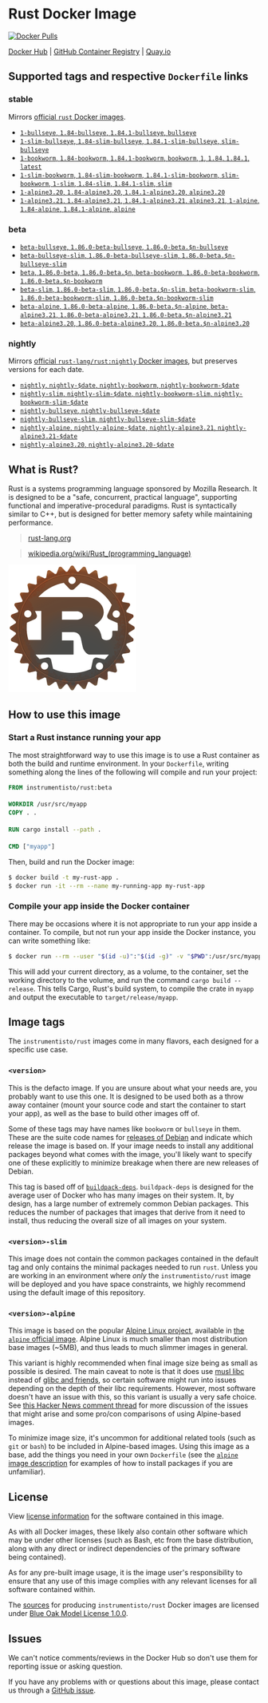 Rust Docker Image
=================

[![Docker Pulls](https://img.shields.io/docker/pulls/instrumentisto/rust.svg)](https://hub.docker.com/r/instrumentisto/rust)

[Docker Hub](https://hub.docker.com/r/instrumentisto/rust)
| [GitHub Container Registry](https://github.com/orgs/instrumentisto/packages/container/package/rust)
| [Quay.io](https://quay.io/repository/instrumentisto/rust)




## Supported tags and respective `Dockerfile` links


### stable

Mirrors [official `rust` Docker images][1].

- [`1-bullseye`, `1.84-bullseye`, `1.84.1-bullseye`, `bullseye`][303]
- [`1-slim-bullseye`, `1.84-slim-bullseye`, `1.84.1-slim-bullseye`, `slim-bullseye`][304]
- [`1-bookworm`, `1.84-bookworm`, `1.84.1-bookworm`, `bookworm`, `1`, `1.84`, `1.84.1`, `latest`][305]
- [`1-slim-bookworm`, `1.84-slim-bookworm`, `1.84.1-slim-bookworm`, `slim-bookworm`, `1-slim`, `1.84-slim`, `1.84.1-slim`, `slim`][306]
- [`1-alpine3.20`, `1.84-alpine3.20`, `1.84.1-alpine3.20`, `alpine3.20`][309]
- [`1-alpine3.21`, `1.84-alpine3.21`, `1.84.1-alpine3.21`, `alpine3.21`, `1-alpine`, `1.84-alpine`, `1.84.1-alpine`, `alpine`][310]


### beta

- [`beta-bullseye`, `1.86.0-beta-bullseye`, `1.86.0-beta.$n-bullseye`][203]
- [`beta-bullseye-slim`, `1.86.0-beta-bullseye-slim`, `1.86.0-beta.$n-bullseye-slim`][204]
- [`beta`, `1.86.0-beta`, `1.86.0-beta.$n`, `beta-bookworm`, `1.86.0-beta-bookworm`, `1.86.0-beta.$n-bookworm`][205]
- [`beta-slim`, `1.86.0-beta-slim`, `1.86.0-beta.$n-slim`, `beta-bookworm-slim`, `1.86.0-beta-bookworm-slim`, `1.86.0-beta.$n-bookworm-slim`][206]
- [`beta-alpine`, `1.86.0-beta-alpine`, `1.86.0-beta.$n-alpine`, `beta-alpine3.21`, `1.86.0-beta-alpine3.21`, `1.86.0-beta.$n-alpine3.21`][209]
- [`beta-alpine3.20`, `1.86.0-beta-alpine3.20`, `1.86.0-beta.$n-alpine3.20`][210]


### nightly

Mirrors [official `rust-lang/rust:nightly` Docker images][2], but preserves versions for each date.

- [`nightly`, `nightly-$date`, `nightly-bookworm`, `nightly-bookworm-$date`][101]
- [`nightly-slim`, `nightly-slim-$date`, `nightly-bookworm-slim`, `nightly-bookworm-slim-$date`][102]
- [`nightly-bullseye`, `nightly-bullseye-$date`][103]
- [`nightly-bullseye-slim`, `nightly-bullseye-slim-$date`][104]
- [`nightly-alpine`, `nightly-alpine-$date`, `nightly-alpine3.21`, `nightly-alpine3.21-$date`][107]
- [`nightly-alpine3.20`, `nightly-alpine3.20-$date`][108]




## What is Rust?

Rust is a systems programming language sponsored by Mozilla Research. It is designed to be a "safe, concurrent, practical language", supporting functional and imperative-procedural paradigms. Rust is syntactically similar to C++, but is designed for better memory safety while maintaining performance.

> [rust-lang.org](https://rust-lang.org)

> [wikipedia.org/wiki/Rust_(programming_language)](https://wikipedia.org/wiki/Rust_(programming_language))

![Rust Logo](https://raw.githubusercontent.com/docker-library/docs/a11c341c57de07fbccfed7b21ea92d4bc40130a2/rust/logo.png)




## How to use this image


### Start a Rust instance running your app

The most straightforward way to use this image is to use a Rust container as both the build and runtime environment. In your `Dockerfile`, writing something along the lines of the following will compile and run your project:

```Dockerfile
FROM instrumentisto/rust:beta

WORKDIR /usr/src/myapp
COPY . .

RUN cargo install --path .

CMD ["myapp"]
```

Then, build and run the Docker image:

```bash
$ docker build -t my-rust-app .
$ docker run -it --rm --name my-running-app my-rust-app
```


### Compile your app inside the Docker container

There may be occasions where it is not appropriate to run your app inside a container. To compile, but not run your app inside the Docker instance, you can write something like:

```bash
$ docker run --rm --user "$(id -u)":"$(id -g)" -v "$PWD":/usr/src/myapp -w /usr/src/myapp instrumentisto/rust:beta cargo build --release
```

This will add your current directory, as a volume, to the container, set the working directory to the volume, and run the command `cargo build --release`. This tells Cargo, Rust's build system, to compile the crate in `myapp` and output the executable to `target/release/myapp`.




## Image tags

The `instrumentisto/rust` images come in many flavors, each designed for a specific use case.


### `<version>`

This is the defacto image. If you are unsure about what your needs are, you probably want to use this one. It is designed to be used both as a throw away container (mount your source code and start the container to start your app), as well as the base to build other images off of.

Some of these tags may have names like `bookworm` or `bullseye` in them. These are the suite code names for [releases of Debian][11] and indicate which release the image is based on. If your image needs to install any additional packages beyond what comes with the image, you'll likely want to specify one of these explicitly to minimize breakage when there are new releases of Debian.

This tag is based off of [`buildpack-deps`][12]. `buildpack-deps` is designed for the average user of Docker who has many images on their system. It, by design, has a large number of extremely common Debian packages. This reduces the number of packages that images that derive from it need to install, thus reducing the overall size of all images on your system.


### `<version>-slim`

This image does not contain the common packages contained in the default tag and only contains the minimal packages needed to run `rust`. Unless you are working in an environment where _only_ the `instrumentisto/rust` image will be deployed and you have space constraints, we highly recommend using the default image of this repository.


### `<version>-alpine`

This image is based on the popular [Alpine Linux project][21], available in [the `alpine` official image][22]. Alpine Linux is much smaller than most distribution base images (~5MB), and thus leads to much slimmer images in general.

This variant is highly recommended when final image size being as small as possible is desired. The main caveat to note is that it does use [musl libc][23] instead of [glibc and friends][24], so certain software might run into issues depending on the depth of their libc requirements. However, most software doesn't have an issue with this, so this variant is usually a very safe choice. See [this Hacker News comment thread][25] for more discussion of the issues that might arise and some pro/con comparisons of using Alpine-based images.

To minimize image size, it's uncommon for additional related tools (such as `git` or `bash`) to be included in Alpine-based images. Using this image as a base, add the things you need in your own `Dockerfile` (see the [`alpine` image description][22] for examples of how to install packages if you are unfamiliar).




## License

View [license information][3] for the software contained in this image.

As with all Docker images, these likely also contain other software which may be under other licenses (such as Bash, etc from the base distribution, along with any direct or indirect dependencies of the primary software being contained).

As for any pre-built image usage, it is the image user's responsibility to ensure that any use of this image complies with any relevant licenses for all software contained within.

The [sources][31] for producing `instrumentisto/rust` Docker images are licensed under [Blue Oak Model License 1.0.0][32].




## Issues

We can't notice comments/reviews in the Docker Hub so don't use them for reporting issue or asking question.

If you have any problems with or questions about this image, please contact us through a [GitHub issue][33].





[1]: https://hub.docker.com/_/rust
[2]: https://hub.docker.com/r/rustlang/rust
[3]: https://www.rust-lang.org/en-US/legal.html

[11]: https://wiki.debian.org/DebianReleases
[12]: https://hub.docker.com/_/buildpack-deps

[21]: http://alpinelinux.org
[22]: https://hub.docker.com/_/alpine
[23]: http://www.musl-libc.org
[24]: http://www.etalabs.net/compare_libcs.html
[25]: https://news.ycombinator.com/item?id=10782897

[31]: https://github.com/instrumentisto/rust-docker-image
[32]: https://github.com/instrumentisto/rust-docker-image/blob/main/LICENSE.md
[33]: https://github.com/instrumentisto/rust-docker-image/issues

[101]: https://github.com/rust-lang/docker-rust/blob/master/nightly/bookworm/Dockerfile
[102]: https://github.com/rust-lang/docker-rust/blob/master/nightly/bookworm/slim/Dockerfile
[103]: https://github.com/rust-lang/docker-rust/blob/master/nightly/bullseye/Dockerfile
[104]: https://github.com/rust-lang/docker-rust/blob/master/nightly/bullseye/slim/Dockerfile
[107]: https://github.com/rust-lang/docker-rust/blob/master/nightly/alpine3.21/Dockerfile
[108]: https://github.com/rust-lang/docker-rust/blob/master/nightly/alpine3.20/Dockerfile

[203]: https://github.com/instrumentisto/rust-docker-image/blob/main/beta/bullseye/Dockerfile
[204]: https://github.com/instrumentisto/rust-docker-image/blob/main/beta/bullseye-slim/Dockerfile
[205]: https://github.com/instrumentisto/rust-docker-image/blob/main/beta/bookworm/Dockerfile
[206]: https://github.com/instrumentisto/rust-docker-image/blob/main/beta/bookworm-slim/Dockerfile
[209]: https://github.com/instrumentisto/rust-docker-image/blob/main/beta/alpine3.21/Dockerfile
[210]: https://github.com/instrumentisto/rust-docker-image/blob/main/beta/alpine3.20/Dockerfile

[303]: https://github.com/rust-lang/docker-rust/blob/master/stable/bullseye/Dockerfile
[304]: https://github.com/rust-lang/docker-rust/blob/master/stable/bullseye/slim/Dockerfile
[305]: https://github.com/rust-lang/docker-rust/blob/master/stable/bookworm/Dockerfile
[306]: https://github.com/rust-lang/docker-rust/blob/master/stable/bookworm/slim/Dockerfile
[309]: https://github.com/rust-lang/docker-rust/blob/master/stable/alpine3.20/Dockerfile
[310]: https://github.com/rust-lang/docker-rust/blob/master/stable/alpine3.21/Dockerfile
